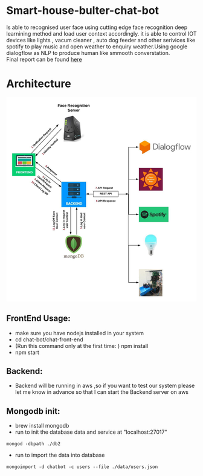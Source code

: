# Smart-house-bulter-chat-bot
Is able to recognised user face using cutting edge face recognition deep learnining method and load user context accordingly. it is able to control IOT devices like lights , vacum cleaner , auto dog feeder and other serivices like spotify to play music and open weather to enquiry weather.Using google dialogflow as NLP to produce human like smmooth converstation. </br>
Final report can be found [here](9900_project.pdf)
# Architecture
![archetect](architect.png)
## FrontEnd Usage:
* make sure you have nodejs installed in your system
* cd chat-bot/chat-front-end
* (Run this command only at the first time: ) npm install
* npm start

## Backend: 
* Backend will be running in aws ,so if you want to test our system please let me know in advance so that I can start the 
Backend server on aws
## Mongodb init:
* brew install mongodb
* run to init the database data and service at "localhost:27017"
```shell
mongod -dbpath ./db2
```
* run to import the data into database
```shell
mongoimport -d chatbot -c users --file ./data/users.json
```


